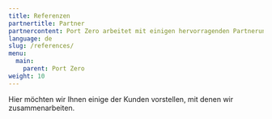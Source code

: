 ```yaml
---
title: Referenzen
partnertitle: Partner
partnercontent: Port Zero arbeitet mit einigen hervorragenden Partnerunternehmen zusammen.
language: de
slug: /references/
menu: 
  main:
    parent: Port Zero
weight: 10
---
```


Hier möchten wir Ihnen einige der Kunden vorstellen, mit denen wir
zusammenarbeiten.
